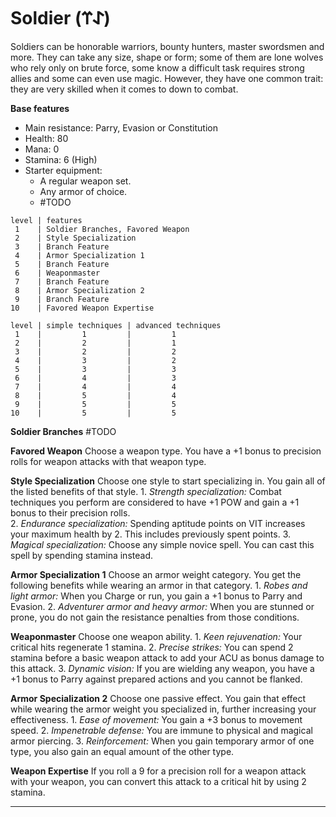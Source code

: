 # Soldier (𐰀𐰼)
Soldiers can be honorable warriors, bounty hunters, master swordsmen and more. They can take any size, shape or form; some of them are lone wolves who rely only on brute force, some know a difficult task requires strong allies and some can even use magic. However, they have one common trait: they are very skilled when it comes to down to combat.

**Base features**
* Main resistance: Parry, Evasion or Constitution
* Health: 80
* Mana: 0
* Stamina: 6 (High)
* Starter equipment:
    * A regular weapon set.
    * Any armor of choice.
    * #TODO 

```soldier_class_features
level | features
 1    | Soldier Branches, Favored Weapon
 2    | Style Specialization
 3    | Branch Feature
 4    | Armor Specialization 1
 5    | Branch Feature
 6    | Weaponmaster
 7    | Branch Feature
 8    | Armor Specialization 2
 9    | Branch Feature
10    | Favored Weapon Expertise
```

```soldier_technique_amount
level | simple techniques | advanced techniques
 1    |         1         |         1
 2    |         2         |         1
 3    |         2         |         2
 4    |         3         |         2
 5    |         3         |         3
 6    |         4         |         3
 7    |         4         |         4
 8    |         5         |         4
 9    |         5         |         5
10    |         5         |         5
```

**Soldier Branches**
	#TODO 

**Favored Weapon**
	Choose a weapon type. You have a +1 bonus to precision rolls for weapon attacks with that weapon type.

**Style Specialization**
	Choose one style to start specializing in. You gain all of the listed benefits of that style.
	1. *Strength specialization:* Combat techniques you perform are considered to have +1 POW and gain a +1 bonus to their precision rolls.  
	2. *Endurance specialization:* Spending aptitude points on VIT increases your maximum health by 2. This includes previously spent points.
	3. *Magical specialization:* Choose any simple novice spell. You can cast this spell by spending stamina instead.

**Armor Specialization 1**
	Choose an armor weight category. You get the following benefits while wearing an armor in that category.
	1. *Robes and light armor:* When you Charge or run, you gain a +1 bonus to Parry and Evasion.
	2. *Adventurer armor and heavy armor:* When you are stunned or prone, you do not gain the resistance penalties from those conditions.

**Weaponmaster**
	Choose one weapon ability. 
	1. *Keen rejuvenation:* Your critical hits regenerate 1 stamina. 
	2. *Precise strikes:* You can spend 2 stamina before a basic weapon attack to add your ACU as bonus damage to this attack. 
	3. *Dynamic vision:* If you are wielding any weapon, you have a +1 bonus to Parry against prepared actions and you cannot be flanked. 

**Armor Specialization 2**
	Choose one passive effect. You gain that effect while wearing the armor weight you specialized in, further increasing your effectiveness.
	1. *Ease of movement:* You gain a +3 bonus to movement speed. 
	2. *Impenetrable defense:* You are immune to physical and magical armor piercing.
	3. *Reinforcement:* When you gain temporary armor of one type, you also gain an equal amount of the other type.

**Weapon Expertise**
	If you roll a 9 for a precision roll for a weapon attack with your weapon, you can convert this attack to a critical hit by using 2 stamina.

---

